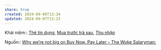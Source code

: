 ```yaml
---
share: true
created: 2024-09-06T13:34
updated: 2024-09-07T13:23
---
```

Khái niệm:: [Thẻ tín dụng](../../../../%CE%9E%20Kh%C3%A1i%20ni%E1%BB%87m/Th%E1%BA%BB%20t%C3%ADn%20d%E1%BB%A5ng.md), [Mua trước trả sau](../../../../%CE%9E%20Kh%C3%A1i%20ni%E1%BB%87m/Mua%20tr%C6%B0%E1%BB%9Bc%20tr%E1%BA%A3%20sau.md), [Thu nhập](../../../../%CE%9E%20Kh%C3%A1i%20ni%E1%BB%87m/Thu%20nh%E1%BA%ADp.md)

Nguồn:: [Why we’re not big on Buy Now, Pay Later – The Woke Salaryman:](https://thewokesalaryman.com/2024/07/04/why-were-not-big-on-buy-now-pay-later/)
